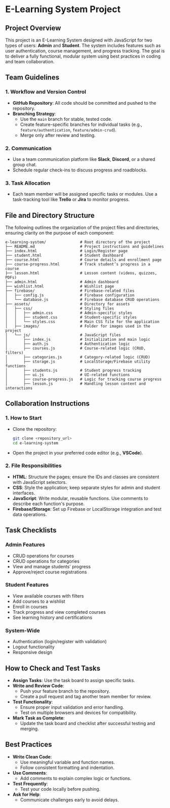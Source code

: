 # E-Learning System Project

## Project Overview

This project is an E-Learning System designed with JavaScript for two types of users: **Admin** and **Student**. The system includes features such as user authentication, course management, and progress tracking. The goal is to deliver a fully functional, modular system using best practices in coding and team collaboration.

## Team Guidelines

### 1. Workflow and Version Control

- **GitHub Repository**: All code should be committed and pushed to the repository.
- **Branching Strategy**:
  - Use the `main` branch for stable, tested code.
  - Create feature-specific branches for individual tasks (e.g., `feature/authentication`, `feature/admin-crud`).
  - Merge only after review and testing.

### 2. Communication

- Use a team communication platform like **Slack**, **Discord**, or a shared group chat.
- Schedule regular check-ins to discuss progress and roadblocks.

### 3. Task Allocation

- Each team member will be assigned specific tasks or modules. Use a task-tracking tool like **Trello** or **Jira** to monitor progress.

## File and Directory Structure

The following outlines the organization of the project files and directories, ensuring clarity on the purpose of each component:

```
e-learning-system/               # Root directory of the project
├── README.md                    # Project instructions and guidelines
├── index.html                   # Login/Register page
├── student.html                 # Student dashboard
├── course.html                  # Course details and enrollment page
├── course-progress.html         # Track student’s progress in a course
├── lesson.html                  # Lesson content (videos, quizzes, PDFs)
├── admin.html                   # Admin dashboard
├── wishlist.html                # Wishlist page
├── firebase/                    # Firebase-related files
│   ├── config.js                # Firebase configuration
│   └── database.js              # Firebase database CRUD operations
├── assets/                      # Directory for assets
│   ├── css/                     # Styling files
│   │   ├── admin.css            # Admin-specific styles
│   │   ├── student.css          # Student-specific styles
│   │   └── styles.css           # Main CSS file for the application
│   ├── images/                  # Folder for images used in the project
│   └── js/                      # JavaScript files
│       ├── index.js             # Initialization and main logic
│       ├── auth.js              # Authentication logic
│       ├── courses.js           # Course-related logic (CRUD, filters)
│       ├── categories.js        # Category-related logic (CRUD)
│       ├── storage.js           # LocalStorage/Firebase utility functions
│       ├── students.js          # Student progress tracking
│       ├── ui.js                # UI-related functions
│       ├── course-progress.js   # Logic for tracking course progress
│       ├── lesson.js            # Handling lesson content and interactions

```

## Collaboration Instructions

### 1. How to Start

- Clone the repository:
  ```bash
  git clone <repository_url>
  cd e-learning-system
  ```
- Open the project in your preferred code editor (e.g., **VSCode**).

### 2. File Responsibilities

- **HTML**: Structure the pages; ensure the IDs and classes are consistent with JavaScript selectors.
- **CSS**: Style the application; keep separate styles for admin and student interfaces.
- **JavaScript**: Write modular, reusable functions. Use comments to describe each function's purpose.
- **Firebase/Storage**: Set up Firebase or LocalStorage integration and test data operations.

## Task Checklists

### Admin Features

- CRUD operations for courses
- CRUD operations for categories
- View and manage students' progress
- Approve/reject course registrations

### Student Features

- View available courses with filters
- Add courses to a wishlist
- Enroll in courses
- Track progress and view completed courses
- See learning history and certifications

### System-Wide

- Authentication (login/register with validation)
- Logout functionality
- Responsive design

## How to Check and Test Tasks

- **Assign Tasks**: Use the task board to assign specific tasks.
- **Write and Review Code**:
  - Push your feature branch to the repository.
  - Create a pull request and tag another team member for review.
- **Test Functionality**:
  - Ensure proper input validation and error handling.
  - Test on multiple browsers and devices for compatibility.
- **Mark Task as Complete**:
  - Update the task board and checklist after successful testing and merging.

## Best Practices

- **Write Clean Code**:
  - Use meaningful variable and function names.
  - Follow consistent formatting and indentation.
- **Use Comments**:
  - Add comments to explain complex logic or functions.
- **Test Frequently**:
  - Test your code locally before pushing.
- **Ask for Help**:
  - Communicate challenges early to avoid delays.
